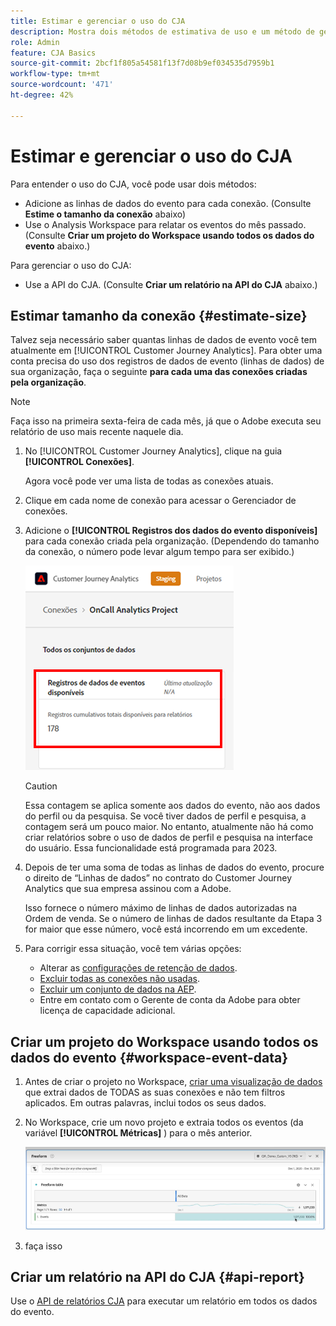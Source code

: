 ```yaml
---
title: Estimar e gerenciar o uso do CJA
description: Mostra dois métodos de estimativa de uso e um método de gerenciamento.
role: Admin
feature: CJA Basics
source-git-commit: 2bcf1f805a54581f13f7d08b9ef034535d7959b1
workflow-type: tm+mt
source-wordcount: '471'
ht-degree: 42%

---
```



# Estimar e gerenciar o uso do CJA

Para entender o uso do CJA, você pode usar dois métodos:

* Adicione as linhas de dados do evento para cada conexão. (Consulte **Estime o tamanho da conexão** abaixo)
* Use o Analysis Workspace para relatar os eventos do mês passado. (Consulte **Criar um projeto do Workspace usando todos os dados do evento** abaixo.)

Para gerenciar o uso do CJA:

* Use a API do CJA. (Consulte **Criar um relatório na API do CJA** abaixo.)

## Estimar tamanho da conexão {#estimate-size}

Talvez seja necessário saber quantas linhas de dados de evento você tem atualmente em [!UICONTROL Customer Journey Analytics]. Para obter uma conta precisa do uso dos registros de dados de evento (linhas de dados) de sua organização, faça o seguinte **para cada uma das conexões criadas pela organização**.

>[!NOTE]
>
>Faça isso na primeira sexta-feira de cada mês, já que o Adobe executa seu relatório de uso mais recente naquele dia.

1. No [!UICONTROL Customer Journey Analytics], clique na guia **[!UICONTROL Conexões]**.

   Agora você pode ver uma lista de todas as conexões atuais.

1. Clique em cada nome de conexão para acessar o Gerenciador de conexões.

1. Adicione o **[!UICONTROL Registros dos dados do evento disponíveis]** para cada conexão criada pela organização. (Dependendo do tamanho da conexão, o número pode levar algum tempo para ser exibido.)

   ![dados do evento](assets/event-data.png)

   >[!CAUTION]
   >
   >   Essa contagem se aplica somente aos dados do evento, não aos dados do perfil ou da pesquisa. Se você tiver dados de perfil e pesquisa, a contagem será um pouco maior. No entanto, atualmente não há como criar relatórios sobre o uso de dados de perfil e pesquisa na interface do usuário. Essa funcionalidade está programada para 2023.

1. Depois de ter uma soma de todas as linhas de dados do evento, procure o direito de “Linhas de dados” no contrato do Customer Journey Analytics que sua empresa assinou com a Adobe.

   Isso fornece o número máximo de linhas de dados autorizadas na Ordem de venda. Se o número de linhas de dados resultante da Etapa 3 for maior que esse número, você está incorrendo em um excedente.

1. Para corrigir essa situação, você tem várias opções:

   * Alterar as [configurações de retenção de dados](https://experienceleague.adobe.com/docs/analytics-platform/using/cja-connections/manage-connections.html?lang=pt-BR#set-rolling-window-for-connection-data-retention).
   * [Excluir todas as conexões não usadas](https://experienceleague.adobe.com/docs/analytics-platform/using/cja-overview/cja-faq.html?lang=pt-BR#implications-of-deleting-data-components).
   * [Excluir um conjunto de dados na AEP](https://experienceleague.adobe.com/docs/analytics-platform/using/cja-overview/cja-faq.html?lang=pt-BR#implications-of-deleting-data-components).
   * Entre em contato com o Gerente de conta da Adobe para obter licença de capacidade adicional.

## Criar um projeto do Workspace usando todos os dados do evento {#workspace-event-data}

1. Antes de criar o projeto no Workspace, [criar uma visualização de dados](/help/data-views/create-dataview.md) que extrai dados de TODAS as suas conexões e não tem filtros aplicados. Em outras palavras, inclui todos os seus dados.

1. No Workspace, crie um novo projeto e extraia todos os eventos (da variável **[!UICONTROL Métricas]** ) para o mês anterior.

   ![Eventos](assets/events-usage.png)

1. faça isso

## Criar um relatório na API do CJA {#api-report}

Use o [API de relatórios CJA](https://developer.adobe.com/cja-apis/docs/api/#tag/Reporting-API) para executar um relatório em todos os dados do evento.